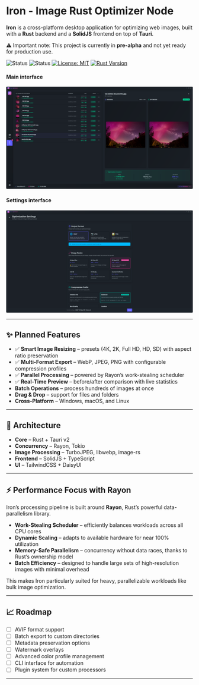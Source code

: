 # Iron - Image Rust Optimizer Node

**Iron** is a cross-platform desktop application for optimizing web images, built with a **Rust** backend and a **SolidJS** frontend on top of **Tauri**.

⚠️ Important note: This project is currently in **pre-alpha** and not yet ready for production use.

![Status](https://img.shields.io/badge/status-pre--alpha-red)
![Status](https://img.shields.io/badge/status-under--development-orange)
[![License: MIT](https://img.shields.io/badge/License-MIT-yellow.svg)](https://opensource.org/licenses/MIT)
[![Rust Version](https://img.shields.io/badge/rust-2021_edition-orange.svg)](https://www.rust-lang.org/)

#### Main interface
![Iron](screenshot.png)

#### Settings interface
![Iron](screenshot2.png)

---

## ✨ Planned Features

* ✅ **Smart Image Resizing** – presets (4K, 2K, Full HD, HD, SD) with aspect ratio preservation
* ✅ **Multi-Format Export** – WebP, JPEG, PNG with configurable compression profiles
* ✅ **Parallel Processing** – powered by Rayon’s work-stealing scheduler
* ✅ **Real-Time Preview** – before/after comparison with live statistics
* **Batch Operations** – process hundreds of images at once
* **Drag & Drop** – support for files and folders
* **Cross-Platform** – Windows, macOS, and Linux

---

## 🔧 Architecture

* **Core** – Rust + Tauri v2
* **Concurrency** – Rayon, Tokio
* **Image Processing** – TurboJPEG, libwebp, image-rs
* **Frontend** – SolidJS + TypeScript
* **UI** – TailwindCSS + DaisyUI

---

## ⚡ Performance Focus with Rayon

Iron’s processing pipeline is built around **Rayon**, Rust’s powerful data-parallelism library.

* **Work-Stealing Scheduler** – efficiently balances workloads across all CPU cores
* **Dynamic Scaling** – adapts to available hardware for near 100% utilization
* **Memory-Safe Parallelism** – concurrency without data races, thanks to Rust’s ownership model
* **Batch Efficiency** – designed to handle large sets of high-resolution images with minimal overhead

This makes Iron particularly suited for heavy, parallelizable workloads like bulk image optimization.

---

## 📈 Roadmap

* [ ] AVIF format support
* [ ] Batch export to custom directories
* [ ] Metadata preservation options
* [ ] Watermark overlays
* [ ] Advanced color profile management
* [ ] CLI interface for automation
* [ ] Plugin system for custom processors

---
